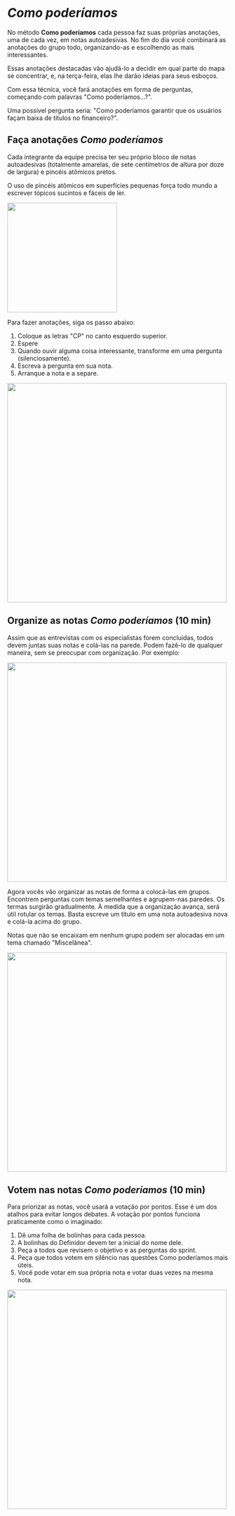 # *Como poderíamos*

No método **Como poderíamos** cada pessoa faz suas próprias anotações, uma de cada vez, em notas autoadesivas. No fim do dia você combinará as anotações do grupo todo, organizando-as e escolhendo as mais interessantes.

Essas anotações destacadas vão ajudá-lo a decidir em qual parte do mapa se concentrar, e, na terça-feira, elas lhe darão ideias para seus esboços.

Com essa técnica, você fará anotações em forma de perguntas, começando com palavras "Como poderíamos...?".

Uma possível pergunta seria: "Como poderíamos garantir que os usuários façam baixa de títulos no financeiro?".

## Faça anotações *Como poderíamos*
Cada integrante da equipe precisa ter seu próprio bloco de notas autoadesivas (totalmente amarelas, de sete centímetros de altura por doze de largura) e pincéis atômicos pretos.

O uso de pincéis atômicos em superfícies pequenas força todo mundo a escrever tópicos sucintos e fáceis de ler.

<img src="https://i.imgur.com/KG7cOTA.jpg" width="250">

Para fazer anotações, siga os passo abaixo:
1. Coloque as letras "CP" no canto esquerdo superior.
2. Espere
3. Quando ouvir alguma coisa interessante, transforme em uma pergunta (silenciosamente).
4. Escreva a pergunta em sua nota.
5. Arranque a nota e a separe.

<img src="https://i.imgur.com/BVGQ8LZ.jpg" width="500">


## Organize as notas *Como poderíamos* (10 min)

Assim que as entrevistas com os especialistas forem concluídas, todos devem juntas suas notas e colá-las na parede. Podem fazê-lo de qualquer maneira, sem se preocupar com organização. Por exemplo:

<img src="https://i.imgur.com/Lws8Jj4.jpg" width="500">

Agora vocês vão organizar as notas de forma a colocá-las em grupos. Encontrem perguntas com temas semelhantes e agrupem-nas paredes.
Os termas surgirão gradualmente. À medida que a organização avança, será útil rotular os temas. Basta escreve um título em uma nota autoadesiva nova e colá-la acima do grupo.

Notas que não se encaixam em nenhum grupo podem ser alocadas em um tema chamado "Miscelânea".

<img src="https://i.imgur.com/rhoHJBB.jpg" width="500">

## Votem nas notas *Como poderíamos* (10 min)

Para priorizar as notas, você usará a votação por pontos. Esse é um dos atalhos para evitar longos debates. A votação por pontos funciona praticamente como o imaginado:
1. Dê uma folha de bolinhas para cada pessoa.
2. A bolinhas do Definidor devem ter a inicial do nome dele.
3. Peça a todos que revisem o objetivo e as perguntas do sprint.
4. Peça que todos votem em silêncio nas questões Como poderíamos mais úteis.
5. Você pode votar em sua própria nota e votar duas vezes na mesma nota.

<img src="https://i.imgur.com/XtP8BkK.jpg" width="500">
